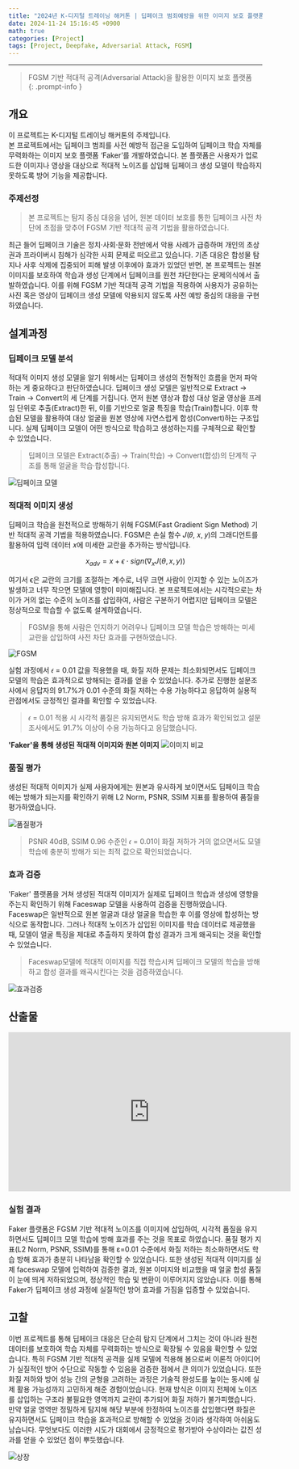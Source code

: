 ```yaml
--- 
title: "2024년 K-디지털 트레이닝 해커톤 | 딥페이크 범죄예방을 위한 이미지 보호 플랫폼 ‘Faker’"
date: 2024-11-24 15:16:45 +0900
math: true
categories: [Project]
tags: [Project, Deepfake, Adversarial Attack, FGSM]
---
```

---------- 	
> FGSM 기반 적대적 공격(Adversarial Attack)을 활용한 이미지 보호 플랫폼  
{: .prompt-info } 

## **개요**
이 프로젝트는 K-디지털 트레이닝 해커톤의 주제입니다.<br>
본 프로젝트에서는 딥페이크 범죄를 사전 예방적 접근을 도입하여 딥페이크 학습 자체를 무력화하는 이미지 보호 플랫폼 ‘Faker’를 개발하였습니다. 본 플랫폼은 사용자가 업로드한 이미지나 영상을 대상으로 적대적 노이즈를 삽입해 딥페이크 생성 모델이 학습하지 못하도록 방어 기능을 제공합니다.

### **주제선정**
> 본 프로젝트는 탐지 중심 대응을 넘어, 원본 데이터 보호를 통한 딥페이크 사전 차단에 초점을 맞추어 FGSM 기반 적대적 공격 기법을 활용하였습니다.

최근 들어 딥페이크 기술은 정치·사회·문화 전반에서 악용 사례가 급증하며 개인의 초상권과 프라이버시 침해가 심각한 사회 문제로 떠오르고 있습니다. 기존 대응은 합성물 탐지나 사후 삭제에 집중되어 피해 발생 이후에야 효과가 있었던 반면, 본 프로젝트는 원본 이미지를 보호하여 학습과 생성 단계에서 딥페이크를 원천 차단한다는 문제의식에서 출발하였습니다. 이를 위해 FGSM 기반 적대적 공격 기법을 적용하여 사용자가 공유하는 사진 혹은 영상이 딥페이크 생성 모델에 악용되지 않도록 사전 예방 중심의 대응을 구현하였습니다. 

## **설계과정**
### **딥페이크 모델 분석**
적대적 이미지 생성 모델을 알기 위해서는 딥페이크 생성의 전형적인 흐름을 먼저 파악하는 게 중요하다고 판단하였습니다. 딥페이크 생성 모델은 일반적으로 Extract → Train → Convert의 세 단계를 거칩니다. 먼저 원본 영상과 합성 대상 얼굴 영상을 프레임 단위로 추출(Extract)한 뒤, 이를 기반으로 얼굴 특징을 학습(Train)합니다. 이후 학습된 모델을 활용하여 대상 얼굴을 원본 영상에 자연스럽게 합성(Convert)하는 구조입니다. 실제 딥페이크 모델이 어떤 방식으로 학습하고 생성하는지를 구체적으로 확인할 수 있었습니다. 

> 딥페이크 모델은 Extract(추출) → Train(학습) → Convert(합성)의 단계적 구조를 통해 얼굴을 학습·합성합니다.

![딥페이크 모델](https://encrypted-tbn0.gstatic.com/images?q=tbn:ANd9GcSVFkz8oz1VgJDIWY75hX3OYssedM6QscbG6WMqiicAtCOvMV5d-dp5B8SpEmYkLc1WTTU&usqp=CAU)

### **적대적 이미지 생성**
딥페이크 학습을 원천적으로 방해하기 위해 FGSM(Fast Gradient Sign Method) 기반 적대적 공격 기법을 적용하였습니다. FGSM은 손실 함수 𝐽(𝜃, 𝑥, 𝑦)의 그래디언트를 활용하여 입력 데이터 𝑥에 미세한 교란을 추가하는 방식입니다. 

$$
x_{adv} = x + \epsilon \cdot sign(\nabla_x J(\theta, x, y))
$$

여기서 ϵ은 교란의 크기를 조절하는 계수로, 너무 크면 사람이 인지할 수 있는 노이즈가 발생하고 너무 작으면 모델에 영향이 미미해집니다. 본 프로젝트에서는 시각적으로는 차이가 거의 없는 수준의 노이즈를 삽입하여, 사람은 구분하기 어렵지만 딥페이크 모델은 정상적으로 학습할 수 없도록 설계하였습니다.

> FGSM을 통해 사람은 인지하기 어려우나 딥페이크 모델 학습은 방해하는 미세 교란을 삽입하여 사전 차단 효과를 구현하였습니다.


![FGSM](https://img1.daumcdn.net/thumb/R720x0.q80/?scode=mtistory2&fname=https%3A%2F%2Ft1.daumcdn.net%2Fcfile%2Ftistory%2F99540C3A5D81D9B032)

실험 과정에서 𝜖 = 0.01 값을 적용했을 때, 화질 저하 문제는 최소화되면서도 딥페이크 모델의 학습은 효과적으로 방해되는 결과를 얻을 수 있었습니다. 추가로 진행한 설문조사에서 응답자의 91.7%가 0.01 수준의 화질 저하는 수용 가능하다고 응답하여 실용적 관점에서도 긍정적인 결과를 확인할 수 있었습니다.
<br>

> 𝜖 = 0.01 적용 시 시각적 품질은 유지되면서도 학습 방해 효과가 확인되었고 설문조사에서도 91.7% 이상이 수용 가능하다고 응답했습니다.

**'Faker'을 통해 생성된 적대적 이미지와 원본 이미지**
![이미지 비교](https://github.com/tae2on/tae2on.github.io/blob/main/assets/img/%EB%94%A5%ED%8E%98%EC%9D%B4%ED%81%AC-%EC%9D%B4%EB%AF%B8%EC%A7%80%20%EB%B9%84%EA%B5%90.png?raw=true)

### **품질 평가**
생성된 적대적 이미지가 실제 사용자에게는 원본과 유사하게 보이면서도 딥페이크 학습에는 방해가 되는지를 확인하기 위해 L2 Norm, PSNR, SSIM 지표를 활용하여 품질을 평가하였습니다. 

![품질평가](https://github.com/tae2on/tae2on.github.io/blob/main/assets/img/%EB%94%A5%ED%8E%98%EC%9D%B4%ED%81%AC-%ED%92%88%EC%A7%88%ED%8F%89%EA%B0%80.png?raw=true)

> PSNR 40dB, SSIM 0.96 수준인 𝜖 = 0.01이 화질 저하가 거의 없으면서도 모델 학습에 충분히 방해가 되는 최적 값으로 확인되었습니다.

### **효과 검증**
'Faker' 플랫폼을 거쳐 생성된 적대적 이미지가 실제로 딥페이크 학습과 생성에 영향을 주는지 확인하기 위해 Faceswap 모델을 사용하여 검증을 진행하였습니다. Faceswap은 일반적으로 원본 얼굴과 대상 얼굴을 학습한 후 이를 영상에 합성하는 방식으로 동작합니다. 그러나 적대적 노이즈가 삽입된 이미지를 학습 데이터로 제공했을 때, 모델이 얼굴 특징을 제대로 추출하지 못하여 합성 결과가 크게 왜곡되는 것을 확인할 수 있었습니다.

> Faceswap모델에 적대적 이미지를 직접 학습시켜 딥페이크 모델의 학습을 방해하고 합성 결과를 왜곡시킨다는 것을 검증하였습니다.


![효과검증](https://github.com/tae2on/tae2on.github.io/blob/main/assets/img/%EB%94%A5%ED%8E%98%EC%9D%B4%ED%81%AC-%ED%9A%A8%EA%B3%BC%EA%B2%80%EC%A6%9D.png?raw=true)

## **산출물** 
<iframe width="560" height="315" src="https://www.youtube.com/embed/Kp89wOlp5mI" 
frameborder="0" allow="accelerometer; autoplay; encrypted-media; gyroscope; picture-in-picture" allowfullscreen></iframe>

### **실험 결과**
Faker 플랫폼은 FGSM 기반 적대적 노이즈를 이미지에 삽입하여, 시각적 품질을 유지하면서도 딥페이크 모델 학습에 방해 효과를 주는 것을 목표로 하였습니다. 품질 평가 지표(L2 Norm, PSNR, SSIM)를 통해 ε=0.01 수준에서 화질 저하는 최소화하면서도 학습 방해 효과가 충분히 나타남을 확인할 수 있었습니다. 또한 생성된 적대적 이미지를 실제 faceswap 모델에 입력하여 검증한 결과, 원본 이미지와 비교했을 때 얼굴 합성 품질이 눈에 띄게 저하되었으며, 정상적인 학습 및 변환이 이루어지지 않았습니다. 이를 통해 Faker가 딥페이크 생성 과정에 실질적인 방어 효과를 가짐을 입증할 수 있었습니다.

## **고찰**
이번 프로젝트를 통해 딥페이크 대응은 단순히 탐지 단계에서 그치는 것이 아니라 원천 데이터를 보호하여 학습 자체를 무력화하는 방식으로 확장될 수 있음을 확인할 수 있었습니다. 특히 FGSM 기반 적대적 공격을 실제 모델에 적용해 봄으로써 이론적 아이디어가 실질적인 방어 수단으로 작동할 수 있음을 검증한 점에서 큰 의미가 있었습니다. 또한 화질 저하와 방어 성능 간의 균형을 고려하는 과정은 기술적 완성도를 높이는 동시에 실제 활용 가능성까지 고민하게 해준 경험이었습니다.
현재 방식은 이미지 전체에 노이즈를 삽입하는 구조라 불필요한 영역까지 교란이 추가되어 화질 저하가 불가피했습니다. 만약 얼굴 영역만 정밀하게 탐지해 해당 부분에 한정하여 노이즈를 삽입했다면 화질은 유지하면서도 딥페이크 학습을 효과적으로 방해할 수 있었을 것이라 생각하여 아쉬움도 남습니다. 무엇보다도 이러한 시도가 대회에서 긍정적으로 평가받아 수상이라는 값진 성과를 얻을 수 있었던 점이 뿌듯했습니다. 

![상장](https://github.com/tae2on/tae2on.github.io/blob/main/assets/img/%EB%94%A5%ED%8E%98%EC%9D%B4%ED%81%AC-%20%EC%83%81%EC%9E%A5.jpeg?raw=true)
